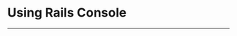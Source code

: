 # Using Rails Console
------------------------------------------------------------------------------------
